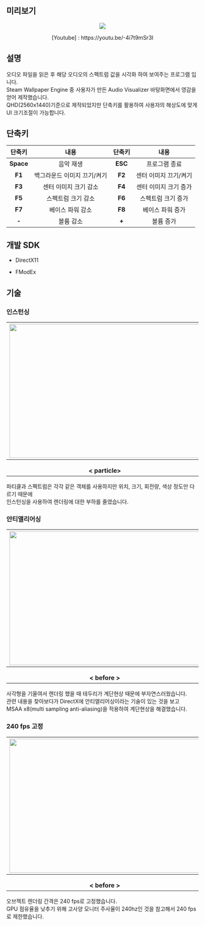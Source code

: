 ## 미리보기

<p align="center">
  <img src="https://postfiles.pstatic.net/MjAyMDA4MTNfMjA0/MDAxNTk3Mjk4MDc4NDU3.bwK5NTmrn59WQOTabxUF8625xtbfCnE2yOqDnqYni04g.Tqr8U_aT6q9wCu_WoJmd0kaeAp4z2CMkp-2n6kclBckg.GIF.ashi0/ezgif-6-eed5cefd3da8.gif?type=w966">
  
</p> <div align="center"> [Youtube] : https://youtu.be/-4i7t9mSr3I </div>

## 설명

오디오 파일을 읽은 후 해당 오디오의 스펙트럼 값을 시각화 하여 보여주는 프로그램 입니다. <br>
Steam Wallpaper Engine 중 사용자가 만든 Audio Visualizer 바탕화면에서 영감을 얻어 제작했습니다. <br>
QHD(2560x1440)기준으로 제작되었지만 단축키를 활용하여 사용자의 해상도에 맞게 UI 크기조절이 가능합니다.<br>

## 단축키
|  단축키  |     내용                | 단축키  |         내용         |
|:-------:|:-----------------------:|:-------:|:-------------------:|
|**Space**|음악 재생                 |**ESC**  |프로그램 종료         |
|**F1**   |백그라운드 이미지 끄기/켜기 |**F2**   |센터 이미지 끄기/켜기 |     
|**F3**   |센터 이미지 크기 감소      |**F4**   |센터 이미지 크기 증가  |      
|**F5**   |스펙트럼 크기 감소         |**F6**   |스펙트럼 크기 증가    |
|**F7**   |베이스 파워 감소           |**F8**   |베이스 파워 증가      |
|**-**   |볼륨 감소                   |**+**   |볼륨 증가             |

## 개발 SDK

* DirectX11

* FModEx

## 기술

### 인스턴싱
|<img src="https://postfiles.pstatic.net/MjAyMDA4MDRfOTUg/MDAxNTk2NTMzOTU3OTEz.6Jne7pnmzyeGBUy8lj4HTMJlhXv-mo5zWrGlwHosQicg.vyePXO5c81EoN1mNfWTPeNSt-1Cl0BmFgOEwX24v5WIg.GIF.ashi0/ezgif-6-4d4e77096046.gif?type=w966" width="500" height="350">  |  <img src="https://postfiles.pstatic.net/MjAyMDA4MDRfMjk0/MDAxNTk2NTMzOTU3ODMx.S2pplbVgYGA1Nus1iMLlkUc6HIiqS_xfa3g98wKdFDgg.wKBd5qxgcuI6ktWXKldibhVLf_e2uGY0ne0P7rLhsqwg.GIF.ashi0/ezgif-6-44470591d169.gif?type=w966" width="500" height="350"> |
|:------------------------------------------------:|:-------------------------------------------:|
|**</p> <div align="center"> < particle> </div>**|**</p> <div align="center"> < spectrum > </div>**|
  
파티클과 스펙트럼은 각각 같은 객체를 사용하지만 위치, 크기, 회전량, 색상 정도만 다르기 때문에 <br>
인스턴싱을 사용하여 렌더링에 대한 부하를 줄였습니다.
  
### 안티앨리어싱
|<img src="https://postfiles.pstatic.net/MjAyMDA4MDRfNzcg/MDAxNTk2NTQ4ODc0NzMz.JUvz57BHKL58sQDS1zAfQ3BwBDfPitTDMVcI6wJJ6ugg.qeR85zkOkdTFUqPU2VQyhYg700G5obvmUlrFUuDZlYYg.JPEG.ashi0/SE-5e6d2a1b-3fb2-4510-a771-26bbed930909.jpg?type=w966" width="500" height="350">  |  <img src="https://postfiles.pstatic.net/MjAyMDA4MDRfMTgz/MDAxNTk2NTQ4OTM5MDYw.QVP0J-53NNtTNz4gbaqGLGWY9BL61QLAk9CJDcFKavEg.AAlHKBqXtbIU_GHFeJ1FFmz_3PeihOXAsIJ6I1wGcYMg.JPEG.ashi0/SE-8e137919-3b8c-480e-a71f-a03f9abe16af.jpg?type=w966" width="500" height="350"> |
|:------------------------------------------------:|:-------------------------------------------:|
|**</p> <div align="center"> < before > </div>**|**</p> <div align="center"> < after > </div>**|
  
사각형을 기울여서 렌더링 했을 때 테두리가 계단현상 때문에 부자연스러웠습니다. <br>
관련 내용을 찾아보다가 DirectX에 안티앨리어싱이라는 기술이 있는 것을 보고 <br>
MSAA x8(multi sampling anti-aliasing)을 적용하여 계단현상을 해결했습니다. <br>

### 240 fps 고정
|<img src="https://postfiles.pstatic.net/MjAyMDA4MDRfMTAw/MDAxNTk2NTQ5MTQ5MDc1.PiB5OONB7Qbcila-l3z7EHPbFqE0z7TdYPt5IGb2LqYg.5AoSz-o0kc_HItmQ5gXbdmXjTvzXDpCaIusOF6DdUfYg.JPEG.ashi0/SE-5d4c5c01-305a-4b2d-97a4-879fdbe91343.jpg?type=w966" width="500" height="350">  |  <img src="https://postfiles.pstatic.net/MjAyMDA4MDRfNzgg/MDAxNTk2NTQ5MTc0MzQz.acyIXtIoxoAQyJWaKSwoQtVlf4-sfqBJC-R7JUywBtQg.OgkVkVFGX-Z13BEX2jRArYVyqt-2QB4IP060yj46flUg.JPEG.ashi0/SE-63b1f3ab-5784-44d8-b3f2-20f141295c65.jpg?type=w966" width="500" height="350"> |
|:------------------------------------------------:|:-------------------------------------------:|
|**</p> <div align="center"> < before > </div>**|**</p> <div align="center"> < after > </div>**|

오브젝트 렌더링 간격은 240 fps로 고정했습니다.<br>
GPU 점유율을 낮추기 위해 고사양 모니터 주사율이 240hz인 것을 참고해서 240 fps로 제한했습니다. <br>
